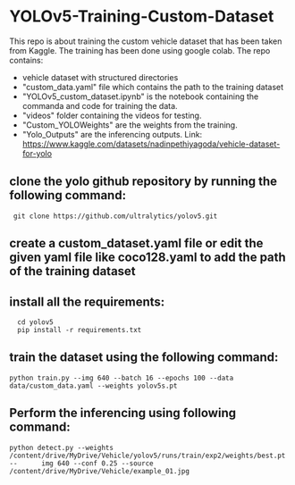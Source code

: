 # YOLOv5-Training-Custom-Dataset
This repo is about training the custom vehicle dataset that has been taken from Kaggle. The training has been done using google colab. The repo contains:
- vehicle dataset with structured directories
- "custom_data.yaml" file which contains the path to the training dataset
- "YOLOv5_custom_dataset.ipynb" is the notebook containing the commanda and code for training the data.
- "videos" folder containing the videos for testing.
- "Custom_YOLOWeights" are the weights from the training.
-  "Yolo_Outputs" are the inferencing outputs.
Link: https://www.kaggle.com/datasets/nadinpethiyagoda/vehicle-dataset-for-yolo


## clone the yolo github repository by running the following command:
     git clone https://github.com/ultralytics/yolov5.git

## create a custom_dataset.yaml file or edit the given yaml file like coco128.yaml to add the path of the training dataset

## install all the requirements:
      cd yolov5
      pip install -r requirements.txt

## train the dataset using the following command:
    python train.py --img 640 --batch 16 --epochs 100 --data data/custom_data.yaml --weights yolov5s.pt

## Perform the inferencing using following command:
    python detect.py --weights /content/drive/MyDrive/Vehicle/yolov5/runs/train/exp2/weights/best.pt --      img 640 --conf 0.25 --source /content/drive/MyDrive/Vehicle/example_01.jpg
     

  
